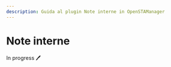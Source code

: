 ```yaml
---
description: Guida al plugin Note interne in OpenSTAManager
---
```


# Note interne

In progress 🖊️
